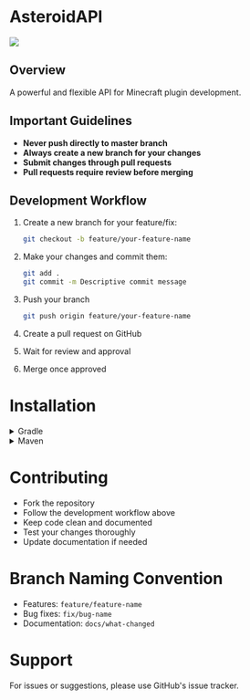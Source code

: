 # AsteroidAPI

[![](https://jitpack.io/v/SerbanHiro/AsteroidAPI.svg)](https://jitpack.io/#SerbanHiro/AsteroidAPI)

## Overview
A powerful and flexible API for Minecraft plugin development.

## Important Guidelines
- **Never push directly to master branch**
- **Always create a new branch for your changes**
- **Submit changes through pull requests**
- **Pull requests require review before merging**

## Development Workflow
1. Create a new branch for your feature/fix:
   ```bash
   git checkout -b feature/your-feature-name
   ```

2. Make your changes and commit them:
   ```bash
   git add .
   git commit -m Descriptive commit message
   ```
3. Push your branch
   ```bash
   git push origin feature/your-feature-name
   ```
4. Create a pull request on GitHub
5. Wait for review and approval
6. Merge once approved

# Installation
<details>
<summary>Gradle</summary>

```gradle
repositories {
  maven { url 'https://jitpack.io' }
}
  
dependencies {
  implementation 'com.github.Asteroid-Spoofer:AsteroidAPI:Tag'
}
```
</details>

<details>
<summary>Maven</summary>

```xml
<repositories>
    <repository>
        <id>jitpack.io</id>
        <url>https://jitpack.io</url>
    </repository>
</repositories>
  
<dependency>
    <groupId>com.github.Asteroid-Spoofer</groupId>
    <artifactId>AsteroidAPI</artifactId>
    <version>Tag</version>
</dependency>
```
</details>

# Contributing
- Fork the repository
- Follow the development workflow above
- Keep code clean and documented
- Test your changes thoroughly
- Update documentation if needed

# Branch Naming Convention
- Features: `feature/feature-name`
- Bug fixes: `fix/bug-name`
- Documentation: `docs/what-changed`

# Support
For issues or suggestions, please use GitHub's issue tracker.

